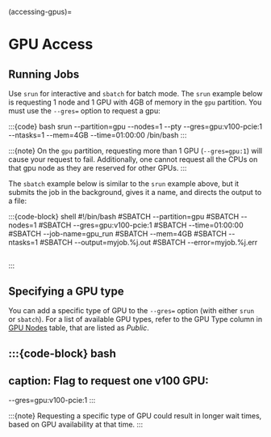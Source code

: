 (accessing-gpus)=
# GPU Access

## Running Jobs
Use `srun` for interactive and `sbatch` for batch mode. The `srun` example below is requesting 1 node and 1 GPU with 4GB of memory in the `gpu` partition. You must use the `--gres=` option to request a gpu:

:::{code} bash
srun --partition=gpu --nodes=1 --pty --gres=gpu:v100-pcie:1 --ntasks=1 --mem=4GB --time=01:00:00 /bin/bash
:::

:::{note}
On the `gpu` partition, requesting more than 1 GPU (`--gres=gpu:1`) will cause your request to fail. Additionally, one cannot request all the CPUs on that gpu node as they are reserved for other GPUs.
:::

The `sbatch` example below is similar to the `srun` example above, but it submits the job in the background, gives it a name, and directs the output to a file:

:::{code-block} shell
#!/bin/bash
#SBATCH --partition=gpu
#SBATCH --nodes=1
#SBATCH --gres=gpu:v100-pcie:1
#SBATCH --time=01:00:00
#SBATCH --job-name=gpu_run
#SBATCH --mem=4GB
#SBATCH --ntasks=1
#SBATCH --output=myjob.%j.out
#SBATCH --error=myjob.%j.err

## <your code>

:::

## Specifying a GPU type
You can add a specific type of GPU to the `--gres=` option (with either `srun` or `sbatch`). For a list of available GPU types, refer to the GPU Type column in [GPU Nodes](https://rc.northeastern.edu/compute/) table, that are listed as *Public*.

:::{code-block} bash
---
caption: Flag to request one v100 GPU:
---
--gres=gpu:v100-pcie:1
:::

:::{note}
Requesting a specific type of GPU could result in longer wait times, based on GPU availability at that time.
:::
